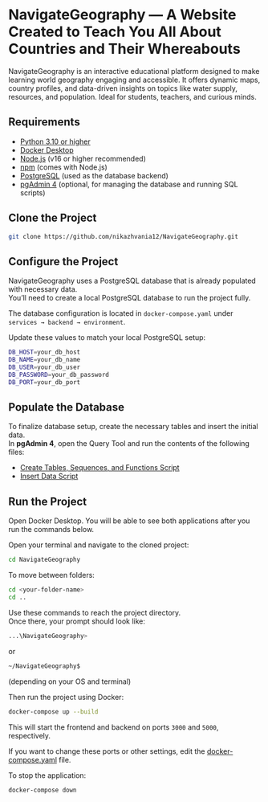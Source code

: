 # NavigateGeography — A Website Created to Teach You All About Countries and Their Whereabouts

NavigateGeography is an interactive educational platform designed to make learning world geography engaging and accessible. It offers dynamic maps, country profiles, and data-driven insights on topics like water supply, resources, and population. Ideal for students, teachers, and curious minds.

## Requirements

- [Python 3.10 or higher](https://www.python.org/downloads/release/python-3100/)
- [Docker Desktop](https://www.docker.com/products/docker-desktop/)
- [Node.js](https://nodejs.org/) (v16 or higher recommended)
- [npm](https://www.npmjs.com/) (comes with Node.js)
- [PostgreSQL](https://www.postgresql.org/) (used as the database backend)
- [pgAdmin 4](https://www.pgadmin.org/download/) (optional, for managing the database and running SQL scripts)

## Clone the Project

```bash
git clone https://github.com/nikazhvania12/NavigateGeography.git
```

## Configure the Project

NavigateGeography uses a PostgreSQL database that is already populated with necessary data.  
You’ll need to create a local PostgreSQL database to run the project fully.

The database configuration is located in `docker-compose.yaml` under `services → backend → environment`.

Update these values to match your local PostgreSQL setup:

```bash
DB_HOST=your_db_host
DB_NAME=your_db_name
DB_USER=your_db_user
DB_PASSWORD=your_db_password
DB_PORT=your_db_port
```

## Populate the Database

To finalize database setup, create the necessary tables and insert the initial data.  
In **pgAdmin 4**, open the Query Tool and run the contents of the following files:

- [Create Tables, Sequences, and Functions Script](./sql_create_scripts.txt)
- [Insert Data Script](./sql_insert_scripts.txt)

## Run the Project

Open Docker Desktop. You will be able to see both applications after you run the commands below.

Open your terminal and navigate to the cloned project:

```bash
cd NavigateGeography
```

To move between folders:

```bash
cd <your-folder-name>
cd ..
```

Use these commands to reach the project directory.  
Once there, your prompt should look like:

```bash
...\NavigateGeography>
```
or
```bash
~/NavigateGeography$
```

(depending on your OS and terminal)

Then run the project using Docker:

```bash
docker-compose up --build
```

This will start the frontend and backend on ports `3000` and `5000`, respectively.

If you want to change these ports or other settings, edit the [docker-compose.yaml](./docker-compose.yaml) file.

To stop the application:

```bash
docker-compose down
```

